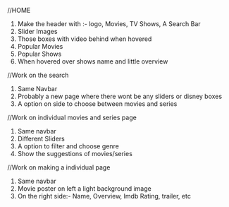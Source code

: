 //HOME
1. Make the header with :- logo, Movies, TV Shows, A Search Bar
2. Slider Images
3. Those boxes with video behind when  hovered
4. Popular Movies
5. Popular Shows
6. When hovered over shows name and little overview

//Work on the search
1. Same Navbar
2. Probably a new page where there wont be any sliders or disney boxes 
3. A option on side to choose between movies and series

//Work on individual movies and series page
1. Same navbar
2. Different Sliders
3. A option to filter and choose genre
4. Show the suggestions of movies/series

//Work on making a individual page
1. Same navbar
2. Movie poster on left a light background image
3. On the right side:- Name, Overview, Imdb Rating, trailer, etc